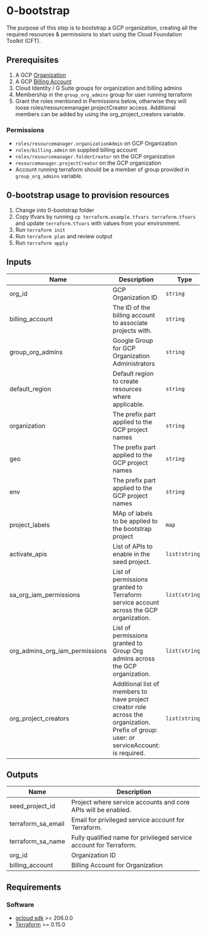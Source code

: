 # 0-bootstrap

The purpose of this step is to bootstrap a GCP organization, creating all the required resources & permissions to start using the Cloud Foundation Toolkit (CFT). 

## Prerequisites

1. A GCP [Organization](https://cloud.google.com/resource-manager/docs/creating-managing-organization)
2. A GCP [Billing Account](https://cloud.google.com/billing/docs/how-to/manage-billing-account)
3. Cloud Identity / G Suite groups for organization and billing admins
4. Membership in the `group_org_admins` group for user running terraform
5. Grant the roles mentioned in Permissions below, otherwise they will loose roles/resourcemanager.projectCreator access. Additional members can be added by using the org_project_creators variable.


### Permissions

- `roles/resourcemanager.organizationAdmin` on GCP Organization
- `roles/billing.admin` on supplied billing account
- `roles/resourcemanager.folderCreator` on the GCP organization
- `resourcemanager.projectCreator` on the GCP organization
- Account running terraform should be a member of group provided in `group_org_admins` variable.

## 0-bootstrap usage to provision resources

1. Change into 0-bootstrap folder
2. Copy tfvars by running `cp terraform.example.tfvars terraform.tfvars` and update `terraform.tfvars` with values from your environment.
3. Run `terraform init`
4. Run `terraform plan` and review output
5. Run `terraform apply`

<!-- BEGINNING OF PRE-COMMIT-TERRAFORM DOCS HOOK -->
## Inputs

| Name | Description | Type | Default | Required |
|------|-------------|------|---------|:--------:|
| org_id | GCP Organization ID | `string` | n/a | yes |
| billing_account | The ID of the billing account to associate projects with. | `string` | n/a | yes |
| group_org_admins | Google Group for GCP Organization Administrators | `string` | n/a | yes |
| default_region | Default region to create resources where applicable. | `string` | `"us-central1"` | no |
| organization| The prefix part applied to the GCP project names | `string` | n/a | yes |
| geo | The prefix part applied to the GCP project names | `string` | n/a | yes |
| env | The prefix part applied to the GCP project names | `string` | n/a | yes |
| project_labels | MAp of labels to be applied to the bootstrap project | `map` | n/a | no |
| activate_apis | List of APIs to enable in the seed project. | `list(string)` | ["compute.googleapis.com"] | no |
| sa_org_iam_permissions | List of permissions granted to Terraform service account across the GCP organization. | `list(string)` | [] | no |
| org_admins_org_iam_permissions | List of permissions granted to Group Org admins across the GCP organization. | `list(string)` | ["compute.googleapis.com"] | no |
| org_project_creators | Additional list of members to have project creator role across the organization. Prefix of group: user: or serviceAccount: is required. | `list(string)` | [] | no |

## Outputs

| Name | Description |
|------|-------------|
| seed_project_id | Project where service accounts and core APIs will be enabled. |
| terraform_sa_email | Email for privileged service account for Terraform. |
| terraform_sa_name | Fully qualified name for privileged service account for Terraform. |
| org_id | Organization ID |
| billing_account | Billing Account for Organization |
<!-- END OF PRE-COMMIT-TERRAFORM DOCS HOOK -->

## Requirements

### Software

- [gcloud sdk](https://cloud.google.com/sdk/install) >= 206.0.0
- [Terraform](https://www.terraform.io/downloads.html) >= 0.15.0
